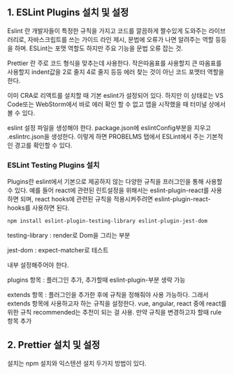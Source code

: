 ## 1. ESLint Plugins 설치 및 설정

Eslint 란 개발자들이 특정한 규칙을 가지고 코드를 깔끔하게 짤수있게 도와주는 라이브러리로, 자바스크립트를 쓰는 가이드 라인 제시, 문법에 오류가 나면 알려주는 역할 등등을 하며. ESLint는 포맷 역할도 하지만 주요 기능을 문법 오류 잡는 것.

Prettier 란 주로 코드 형식을 맞추는데 사용한다. 작은따옴표를 사용할지 큰 따옴표를 사용할지 indent값을 2로 줄지 4로 줄지 등등 에러 찾는 것이 아닌 코드 포맷터 역할을 한다.

이미 CRA로 리액트를 설치할 때 기본 eslint가 설정되어 있다. 하지만 이 상태로는 VS Code또는 WebStorm에서 바로 에러 확인 할 수 없고 앱을 시작했을 때 터미널 상에서 볼 수 있다.

eslint 설정 파일을 생성해야 한다. package.json에 eslintConfig부분을 지우고 .eslintrc.json을 생성한다. 이렇게 하면 PROBELMS 탭에서 ESLint에서 주는 기본적인 경고를 확인할 수 있다.

### ESLint Testing Plugins 설치

Plugins란 eslint에서 기본으로 제공하지 않는 다양한 규칙을 프러그인을 통해 사용할 수 있다. 예를 들어 react에 관련된 린트설정을 위해서는 eslint-plugin-react를 사용하면 되며, react hooks에 관련된 규칙을 적용시켜주려면 eslint-plugin-react-hooks를 사용하면 된다.

```bash
npm install eslint-plugin-testing-library eslint-plugin-jest-dom
```

testing-library : render로 Dom을 그리는 부분

jest-dom : expect-matcher로 테스트

내부 설정해주어야 한다.

plugins 항목 : 플러그인 추가, 추가할때 eslint-plugin-부분 생략 가능

extends 항목 : 플러그인을 추가한 후에 규칙을 정해줘야 사용 가능하다. 그래서 extends 항목에 사용하고자 하는 규칙을 설정한다. vue, angular, react 중에 react를 위한 규칙 recommended는 추천이 되는 걸 사용. 만약 규칙을 변경하고자 할때 rule 항목 추가

## 2. Prettier 설치 및 설정

설치는 npm 설치와 익스텐션 설치 두가지 방법이 있다.
